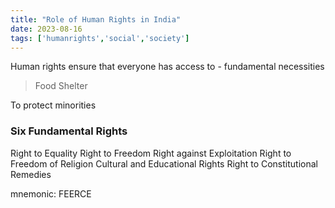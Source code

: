 ```yaml
---
title: "Role of Human Rights in India"
date: 2023-08-16
tags: ['humanrights','social','society']
---
```

Human rights ensure that everyone has access to -
fundamental necessities 
> Food
> Shelter

To protect minorities

### Six Fundamental Rights
Right to Equality
Right to Freedom
Right against Exploitation
Right to Freedom of Religion
Cultural and Educational Rights
Right to Constitutional Remedies

mnemonic: FEERCE

